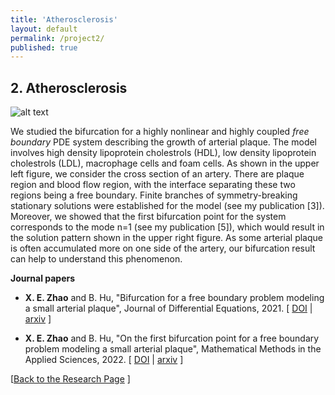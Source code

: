 ```yaml
---
title: 'Atherosclerosis'
layout: default
permalink: /project2/
published: true
---
```


## 2. Atherosclerosis
![alt text](https://github.com/xinyue-zhao/xinyue-zhao.github.io/blob/master/assets/research/plaque.jpg?raw=true)

We studied the bifurcation for a highly nonlinear and highly coupled <i>free boundary</i> PDE system describing the growth of arterial plaque. The model involves high density lipoprotein cholestrols (HDL), low density lipoprotein cholestrols (LDL), macrophage cells and foam cells. As shown in the upper left figure, we consider the cross section of an artery. There are plaque region and blood flow region, with the interface separating these two regions being a free boundary. Finite branches of symmetry-breaking stationary solutions were established for the model (see my publication [3]). Moreover, we showed that the first bifurcation point for the system corresponds to the mode n=1 (see my publication [5]), which would result in the solution pattern shown in the upper right figure. As some arterial plaque is often accumulated more on one side of the artery, our bifurcation result can help to understand this phenomenon.


<b>Journal papers</b>

* <b>X. E. Zhao</b> and B. Hu, "Bifurcation for a free boundary problem modeling a small arterial plaque", Journal of Differential Equations, 2021. [&nbsp;<a href="https://www.sciencedirect.com/science/article/abs/pii/S002203962100231X">DOI</a>&nbsp;|
<a href="https://arxiv.org/abs/2008.02407">arxiv</a>&nbsp;]

* <b>X. E. Zhao</b> and B. Hu, "On the first bifurcation point for a free boundary problem modeling a small arterial plaque", Mathematical Methods in the Applied Sciences, 2022. [&nbsp;<a href="https://onlinelibrary.wiley.com/doi/abs/10.1002/mma.8087">DOI</a>&nbsp;|
<a href="https://arxiv.org/abs/2011.01528">arxiv</a>&nbsp;]

[<a href="{{site.baseurl}}/research">Back to the Research Page</a> ]